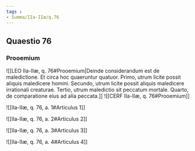 ```yaml
---
tags : 
- Summa/IIa-IIæ/q.76
---
```


## Quaestio 76

### Prooemium

![[LEO IIa-IIæ, q. 76#Prooemium|Deinde considerandum est de maledictione. Et circa hoc quaeruntur quatuor. Primo, utrum licite possit aliquis maledicere homini. Secundo, utrum licite possit aliquis maledicere irrationali creaturae. Tertio, utrum maledictio sit peccatum mortale. Quarto, de comparatione eius ad alia peccata.]]
![[CERF IIa-IIæ, q. 76#Prooemium]]

![[IIa-IIæ, q. 76, a. 1#Articulus 1]]

![[IIa-IIæ, q. 76, a. 2#Articulus 2]]

![[IIa-IIæ, q. 76, a. 3#Articulus 3]]

![[IIa-IIæ, q. 76, a. 4#Articulus 4]]

